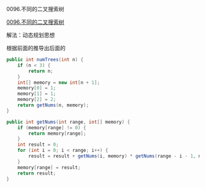 0096.不同的二叉搜索树

[0096.不同的二叉搜索树
](https://leetcode-cn.com/problems/unique-binary-search-trees/)

解法：动态规划思想

根据前面的推导出后面的


```java
public int numTrees(int n) {
    if (n < 3) {
        return n;
    }
    int[] memory = new int[n + 1];
    memory[0] = 1;
    memory[1] = 1;
    memory[2] = 2;
    return getNums(n, memory);
}

public int getNums(int range, int[] memory) {
    if (memory[range] != 0) {
        return memory[range];
    }
    int result = 0;
    for (int i = 0; i < range; i++) {
        result = result + getNums(i, memory) * getNums(range - i - 1, memory);
    }
    memory[range] = result;
    return result;
}
```

